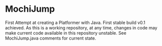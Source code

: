 # MochiJump
First Attempt at creating a Platformer with Java. 
First stable build v0.1 achieved.
As this is a working repository, at any time, changes in code may make current code available in this repository unstable.
See MochiJump.java comments for current state. 
